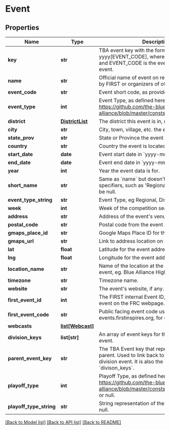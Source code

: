 # Event

## Properties
Name | Type | Description | Notes
------------ | ------------- | ------------- | -------------
**key** | **str** | TBA event key with the format yyyy[EVENT_CODE], where yyyy is the year, and EVENT_CODE is the event code of the event. | 
**name** | **str** | Official name of event on record either provided by FIRST or organizers of offseason event. | 
**event_code** | **str** | Event short code, as provided by FIRST. | 
**event_type** | **int** | Event Type, as defined here: https://github.com/the-blue-alliance/the-blue-alliance/blob/master/consts/event_type.py#L2 | 
**district** | [**DistrictList**](DistrictList.md) | The district this event is in, may be null. | [optional] 
**city** | **str** | City, town, village, etc. the event is located in. | [optional] 
**state_prov** | **str** | State or Province the event is located in. | [optional] 
**country** | **str** | Country the event is located in. | [optional] 
**start_date** | **date** | Event start date in &#x60;yyyy-mm-dd&#x60; format. | 
**end_date** | **date** | Event end date in &#x60;yyyy-mm-dd&#x60; format. | 
**year** | **int** | Year the event data is for. | 
**short_name** | **str** | Same as &#x60;name&#x60; but doesn&#39;t include event specifiers, such as &#39;Regional&#39; or &#39;District&#39;. May be null. | [optional] 
**event_type_string** | **str** | Event Type, eg Regional, District, or Offseason. | 
**week** | **int** | Week of the competition season this event is in. | [optional] 
**address** | **str** | Address of the event&#39;s venue, if available. | [optional] 
**postal_code** | **str** | Postal code from the event address. | [optional] 
**gmaps_place_id** | **str** | Google Maps Place ID for the event address. | [optional] 
**gmaps_url** | **str** | Link to address location on Google Maps. | [optional] 
**lat** | **float** | Latitude for the event address. | [optional] 
**lng** | **float** | Longitude for the event address. | [optional] 
**location_name** | **str** | Name of the location at the address for the event, eg. Blue Alliance High School. | [optional] 
**timezone** | **str** | Timezone name. | [optional] 
**website** | **str** | The event&#39;s website, if any. | [optional] 
**first_event_id** | **int** | The FIRST internal Event ID, used to link to the event on the FRC webpage. | [optional] 
**first_event_code** | **str** | Public facing event code used by FIRST (on frc-events.firstinspires.org, for example) | [optional] 
**webcasts** | [**list[Webcast]**](Webcast.md) |  | [optional] 
**division_keys** | **list[str]** | An array of event keys for the divisions at this event. | [optional] 
**parent_event_key** | **str** | The TBA Event key that represents the event&#39;s parent. Used to link back to the event from a division event. It is also the inverse relation of &#x60;divison_keys&#x60;. | [optional] 
**playoff_type** | **int** | Playoff Type, as defined here: https://github.com/the-blue-alliance/the-blue-alliance/blob/master/consts/playoff_type.py#L4, or null. | [optional] 
**playoff_type_string** | **str** | String representation of the &#x60;playoff_type&#x60;, or null. | [optional] 

[[Back to Model list]](../README.md#documentation-for-models) [[Back to API list]](../README.md#documentation-for-api-endpoints) [[Back to README]](../README.md)


